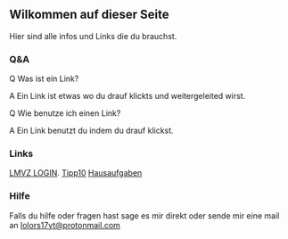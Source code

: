 ## Wilkommen auf dieser Seite

Hier sind alle infos und Links die du brauchst.

### Q&A

Q Was ist ein Link?

A Ein Link ist etwas wo du drauf klickts und weitergeleited wirst.

Q Wie benutze ich einen Link?

A Ein Link benutzt du indem du drauf klickst.

### Links

 [LMVZ LOGIN](https://login.lmvz.ch/auth/realms/lmv/protocol/openid-connect/auth?response_type=code&client_id=ulm&redirect_uri=https%3A%2F%2Fdigital.lmvz.ch%2Fsso%2Flogin&state=3494b73b-1684-44da-aa7e-fd0ce8aa3b99&login=true&scope=openid). [Tipp10](https://fksz.tipp10.com/en/) [Hausaufgaben](https://trello.com/b/JMlTSKYQ/hausaufgaben)


### Hilfe

Falls du hilfe oder fragen hast sage es mir direkt oder sende mir eine mail an lolors17yt@protonmail.com
